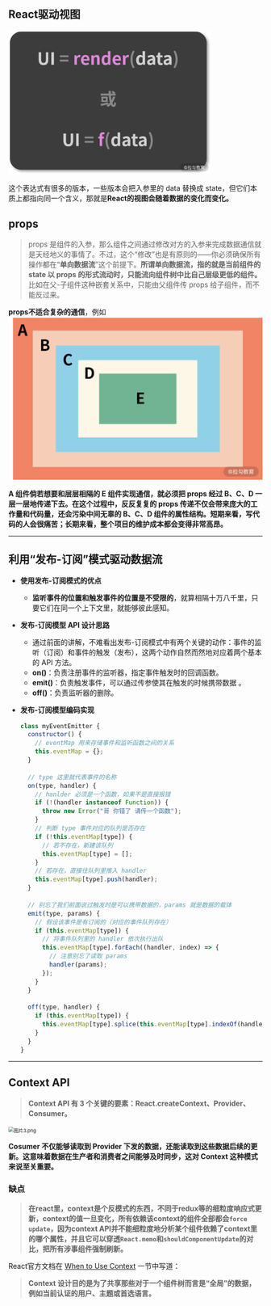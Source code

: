 ## React驱动视图

<img src="03.组件间通信.assets/Ciqc1F-OmrSAZkEwAAA2ThydXNs410.png" alt="img" style="zoom: 67%;" />

这个表达式有很多的版本，一些版本会把入参里的 data 替换成 state，但它们本质上都指向同一个含义，那就是**React的视图会随着数据的变化而变化。**

## props

> props 是组件的入参，那么组件之间通过修改对方的入参来完成数据通信就是天经地义的事情了。不过，这个“修改”也是有原则的——你必须确保所有操作都在“**单向数据流**”这个前提下。**所谓单向数据流，指的就是当前组件的 state 以 props 的形式流动时，只能流向组件树中比自己层级更低的组件。** 比如在父-子组件这种嵌套关系中，只能由父组件传 props 给子组件，而不能反过来。
>

**props不适合复杂的通信**，例如<br><img src="03.组件间通信.assets/Ciqc1F-Om5iAAUUhAABLimeJTao712.png" alt="img" style="zoom:67%;" />

**A 组件倘若想要和层层相隔的 E 组件实现通信，就必须把 props 经过 B、C、D 一层一层地传递下去。在这个过程中，反反复复的 props 传递不仅会带来庞大的工作量和代码量，还会污染中间无辜的 B、C、D 组件的属性结构。短期来看，写代码的人会很痛苦；长期来看，整个项目的维护成本都会变得非常高昂。**

---



## 利用“发布-订阅”模式驱动数据流

* **使用发布-订阅模式的优点**

  * **监听事件的位置和触发事件的位置是不受限的**，就算相隔十万八千里，只要它们在同一个上下文里，就能够彼此感知。

* **发布-订阅模型 API 设计思路**

  * 通过前面的讲解，不难看出发布-订阅模式中有两个关键的动作：事件的监听（订阅）和事件的触发（发布），这两个动作自然而然地对应着两个基本的 API 方法。
  * **on()**：负责注册事件的监听器，指定事件触发时的回调函数。
  * **emit()**：负责触发事件，可以通过传参使其在触发的时候携带数据 。
  * **off()**：负责监听器的删除。

* **发布-订阅模型编码实现**

  ```js
  class myEventEmitter {
    constructor() {
      // eventMap 用来存储事件和监听函数之间的关系
      this.eventMap = {};
    }
      
    // type 这里就代表事件的名称
    on(type, handler) {
      // hanlder 必须是一个函数，如果不是直接报错
      if (!(handler instanceof Function)) {
        throw new Error("哥 你错了 请传一个函数");
      }
      // 判断 type 事件对应的队列是否存在
      if (!this.eventMap[type]) {
        // 若不存在，新建该队列
        this.eventMap[type] = [];
      }
      // 若存在，直接往队列里推入 handler
      this.eventMap[type].push(handler);
    }
      
    // 别忘了我们前面说过触发时是可以携带数据的，params 就是数据的载体
    emit(type, params) {
      // 假设该事件是有订阅的（对应的事件队列存在）
      if (this.eventMap[type]) {
        // 将事件队列里的 handler 依次执行出队
        this.eventMap[type].forEach((handler, index) => {
          // 注意别忘了读取 params
          handler(params);
        });
      }
    }
      
    off(type, handler) {
      if (this.eventMap[type]) {
        this.eventMap[type].splice(this.eventMap[type].indexOf(handler) >>> 0, 1);
      }
    }
  }
  
  ```




---



## Context API

>  **Context API 有 3 个关键的要素：React.createContext、Provider、Consumer。**

<img src="https://s0.lgstatic.com/i/image/M00/62/97/CgqCHl-Sm7iAQ6ZRAAEW2Me7WVg371.png" alt="图片3.png" style="zoom:67%;" />

**Cosumer 不仅能够读取到 Provider 下发的数据，**还能读取到这些数据后续的更新**。这意味着数据在生产者和消费者之间能够及时同步，这对 Context 这种模式来说至关重要。**

### **缺点**

> **在react里，context是个反模式的东西，不同于redux等的细粒度响应式更新，context的值一旦变化，所有依赖该context的组件全部都会`force update`，因为context API并不能细粒度地分析某个组件依赖了context里的哪个属性，并且它可以穿透`React.memo`和`shouldComponentUpdate`的对比，把所有涉事组件强制刷新。**

React官方文档在 [When to Use Context](https://link.juejin.cn/?target=https%3A%2F%2Freactjs.org%2Fdocs%2Fcontext.html%23when-to-use-context) 一节中写道：

> **Context 设计目的是为了共享那些对于一个组件树而言是“全局”的数据，例如当前认证的用户、主题或首选语言。**



